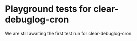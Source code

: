 # Playground tests for clear-debuglog-cron
We are still awaiting the first test run for clear-debuglog-cron.
